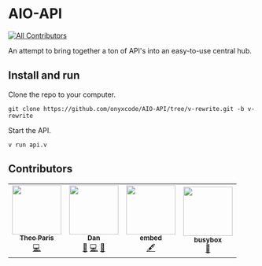 # AIO-API
<!-- ALL-CONTRIBUTORS-BADGE:START - Do not remove or modify this section -->
[![All Contributors](https://img.shields.io/badge/all_contributors-4-orange.svg?style=flat-square)](#contributors-)
<!-- ALL-CONTRIBUTORS-BADGE:END -->
An attempt to bring together a ton of API's into an easy-to-use central hub.

## Install and run

Clone the repo to your computer.

```
git clone https://github.com/onyxcode/AIO-API/tree/v-rewrite.git -b v-rewrite
```

Start the API.

```
v run api.v
```

## Contributors

<!-- ALL-CONTRIBUTORS-LIST:START - Do not remove or modify this section -->
<!-- prettier-ignore-start -->
<!-- markdownlint-disable -->
<table>
  <tr>
    <td align="center"><a href="https://theoparis.com/about"><img src="https://avatars0.githubusercontent.com/u/11761863?v=4" width="100px;" alt=""/><br /><sub><b>Theo Paris</b></sub></a><br /><a href="https://github.com/creepinson/AIO-API/commits?author=creepinson" title="Code">💻</a></td>
    <td align="center"><a href="https://onyxcode.net"><img src="https://avatars1.githubusercontent.com/u/58049576?v=4" width="100px;" alt=""/><br /><sub><b>Dan</b></sub></a><br /><a href="#design-onyxcode" title="Design">🎨</a> <a href="https://github.com/creepinson/AIO-API/commits?author=onyxcode" title="Code">💻</a> <a href="https://github.com/creepinson/AIO-API/commits?author=onyxcode" title="Documentation">📖</a></td>
    <td align="center"><a href="https://astolfo.co"><img src="https://avatars1.githubusercontent.com/u/54275575?v=4" width="100px;" alt=""/><br /><sub><b>embed</b></sub></a><br /><a href="#content-embedisbae" title="Content">🖋</a></td>
    <td align="center"><a href="http://nowplayi.ng"><img src="https://avatars2.githubusercontent.com/u/29630035?v=4" width="100px;" alt=""/><br /><sub><b>busybox</b></sub></a><br /><a href="#ideas-busybox11" title="Ideas, Planning, & Feedback">🤔</a></td>
  </tr>
</table>
<!-- markdownlint-enable -->
<!-- prettier-ignore-end -->
<!-- ALL-CONTRIBUTORS-LIST:END -->
